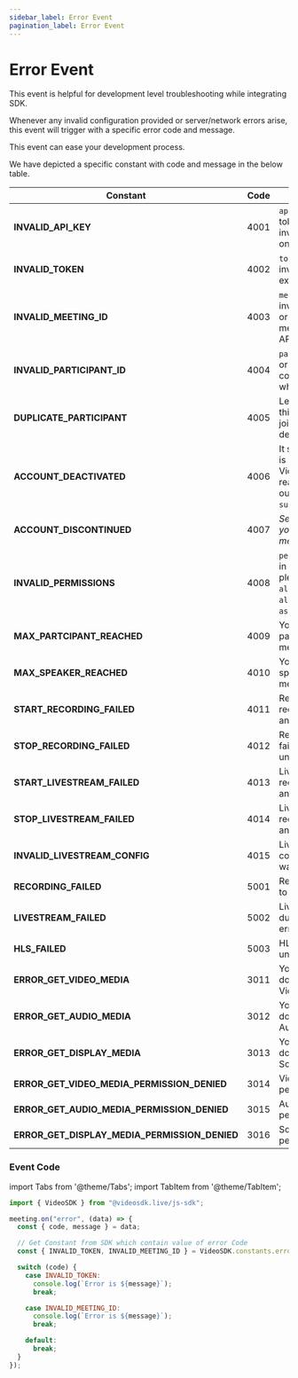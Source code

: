 ```yaml
---
sidebar_label: Error Event
pagination_label: Error Event
---
```


# Error Event

This event is helpful for development level troubleshooting while integrating SDK.

Whenever any invalid configuration provided or server/network errors arise, this event will trigger with a specific error code and message.

This event can ease your development process.

We have depicted a specific constant with code and message in the below table.

| Constant                                      | Code | Message                                                                                                               |
| --------------------------------------------- | ---- | --------------------------------------------------------------------------------------------------------------------- |
| **INVALID_API_KEY**                           | 4001 | `apikey` provided in the token is empty or invalid, please verify it on the dashboard.                                |
| **INVALID_TOKEN**                             | 4002 | `token` is empty or invalid or might have expired.                                                                    |
| **INVALID_MEETING_ID**                        | 4003 | `meetingId` is empty or invalid, please verify it or generate new meetingId using the API.                            |
| **INVALID_PARTICIPANT_ID**                    | 4004 | `participantId` is empty or invalid, it shouldn't contain any whitespaces.                                            |
| **DUPLICATE_PARTICIPANT**                     | 4005 | Leaving meeting, since this `participantId` joined from another device.                                               |
| **ACCOUNT_DEACTIVATED**                       | 4006 | It seems your account is deactivated by VideoSDK for some reason, you can reach out to us at `support@videosdk.live`. |
| **ACCOUNT_DISCONTINUED**                      | 4007 | _Server will respond you with specific message._                                                                      |
| **INVALID_PERMISSIONS**                       | 4008 | `permissions` provided in the token are invalid, please don't use `allow_join` or `allow_mod` with `ask_join`.        |
| **MAX_PARTCIPANT_REACHED**                    | 4009 | You have reached max partcipant limit in a meeting.                                                                   |
| **MAX_SPEAKER_REACHED**                       | 4010 | You have reached max speaker limit in a meeting.                                                                      |
| **START_RECORDING_FAILED**                    | 4011 | Recording start request failed due to an unknown error.                                                               |
| **STOP_RECORDING_FAILED**                     | 4012 | Recording stop request failed due to an unknown error.                                                                |
| **START_LIVESTREAM_FAILED**                   | 4013 | Livestream start request failed due to an unknown error.                                                              |
| **STOP_LIVESTREAM_FAILED**                    | 4014 | Livestream stop request failed due to an unknown error.                                                               |
| **INVALID_LIVESTREAM_CONFIG**                 | 4015 | Livestream 'outputs' configuration provided was invalid.                                                              |
| **RECORDING_FAILED**                          | 5001 | Recording stopped due to an unknown error.                                                                            |
| **LIVESTREAM_FAILED**                         | 5002 | Livestream stopped due to an unknown error.                                                                           |
| **HLS_FAILED**                                | 5003 | HLS stopped due to an unknown error.                                                                                  |
| **ERROR_GET_VIDEO_MEDIA**                     | 3011 | Your browser/Device does not support Video.                                                                           |
| **ERROR_GET_AUDIO_MEDIA**                     | 3012 | Your browser/Device does not support Audio.                                                                           |
| **ERROR_GET_DISPLAY_MEDIA**                   | 3013 | Your browser/Device does not support Screen Sharing.                                                                  |
| **ERROR_GET_VIDEO_MEDIA_PERMISSION_DENIED**   | 3014 | Video capture permission denied.                                                                                      |
| **ERROR_GET_AUDIO_MEDIA_PERMISSION_DENIED**   | 3015 | Audio capture permission denied.                                                                                      |
| **ERROR_GET_DISPLAY_MEDIA_PERMISSION_DENIED** | 3016 | Screen sharing permission denied.                                                                                     |

### Event Code

import Tabs from '@theme/Tabs';
import TabItem from '@theme/TabItem';

```js
import { VideoSDK } from "@videosdk.live/js-sdk";

meeting.on("error", (data) => {
  const { code, message } = data;

  // Get Constant from SDK which contain value of error Code
  const { INVALID_TOKEN, INVALID_MEETING_ID } = VideoSDK.constants.errors;

  switch (code) {
    case INVALID_TOKEN:
      console.log(`Error is ${message}`);
      break;

    case INVALID_MEETING_ID:
      console.log(`Error is ${message}`);
      break;

    default:
      break;
  }
});
```
